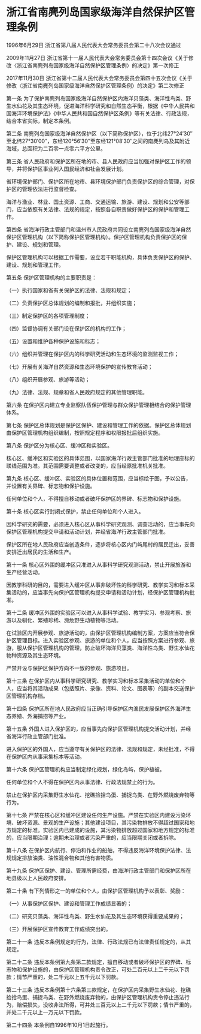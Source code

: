 # 浙江省南麂列岛国家级海洋自然保护区管理条例

1996年6月29日 浙江省第八届人民代表大会常务委员会第二十八次会议通过

2009年11月27日 浙江省第十一届人民代表大会常务委员会第十四次会议《关于修改〈浙江省南麂列岛国家级海洋自然保护区管理条例〉的决定》第一次修正

2017年11月30日 浙江省第十二届人民代表大会常务委员会第四十五次会议《关于修改〈浙江省南麂列岛国家级海洋自然保护区管理条例〉的决定》第二次修正

<!-- INFO END -->

第一条 为了保护南麂列岛国家级海洋自然保护区内海洋贝藻类、海洋性鸟类、野生水仙花及其生态环境，促进海洋科学研究和自然生态平衡，根据《中华人民共和国海洋环境保护法》《中华人民共和国自然保护区条例》等有关法律、行政法规，结合本省实际，制定本条例。

第二条 南麂列岛国家级海洋自然保护区（以下简称保护区），位于北纬27°24′30″至北纬27°30′00″，东经120°56′30″至东经121°08′30″之间的南麂列岛及其附近海域，总面积为二百零一点零六平方公里。

第三条 省人民政府和保护区所在地的市、县人民政府应当加强对保护区工作的领导，并将保护区事业列入国民经济和社会发展计划。

省环境保护部门、保护区所在地市、县环境保护部门负责保护区的综合管理，对保护区的管理依法进行监督检查。

海洋与渔业、林业、国土资源、工商、交通运输、旅游、建设、规划和公安等部门，应当依照有关法律、法规的规定，按照各自职责做好保护区的保护和管理工作。

第四条 省海洋行政主管部门和温州市人民政府共同设立南麂列岛国家级海洋自然保护区管理机构（以下简称保护区管理机构）。保护区管理机构负责保护区的保护、建设、规划和管理。

保护区管理机构可以根据工作需要，设立若干职能机构，具体负责保护区的保护、建设、规划和管理工作。

第五条 保护区管理机构的主要职责是：

（一）执行国家和省有关保护区的法律、法规和规定；

（二）负责保护区总体规划的编制和报批，并组织实施；

（三）制定保护区的各项管理制度；

（四）监督协调有关部门设在保护区的机构的工作；

（五）设置和维护各种保护设施和标志；

（六）组织并管理在保护区内的科学研究活动和生态环境的监测监视工作；

（七）开展有关海洋自然资源和生态环境保护的宣传教育活动；

（八）组织开展参观、旅游等活动；

（九）法律、法规、规章和省人民政府规定的其他管理职能。

第六条 在保护区内建立专业监察队伍保护管理与群众保护管理相结合的保护管理体系。

第七条 保护区总体规划是保护区保护、建设和管理工作的依据。保护区总体规划由保护区管理机构组织编制，按照规定程序和权限报批后组织实施。

第八条 保护区分为核心区、缓冲区和实验区。

核心区、缓冲区和实验区的具体范围，以国家海洋行政主管部门批准的地理座标的联线范围为准。其范围需要调整或者改变的，应当经原批准机关批准。

第九条 核心区、缓冲区、实验区的具体位置和范围，应当标绘于图，予以公告，并设置有关界碑、标志物和保护设施。

任何单位和个人，不得擅自移动或者破坏保护区的界碑、标志物和保护设施。

第十条 核心区实行封闭式保护，禁止任何单位和个人进入。

因科学研究的需要，必须进入核心区从事科学研究观测、调查活动的，应当事先向保护区管理机构提交申请和活动计划，并经省海洋行政主管部门批准。

保护区所在地人民政府应当创造条件，逐步将核心区内门屿尾村的居民迁出，妥善安排迁出居民的生活和生产。

第十一条 核心区外围的缓冲区只准进入从事科学研究观测活动，禁止开展旅游和生产经营活动。

因教学科研的目的，需要进入缓冲区从事非破坏性的科学研究、教学实习和标本采集活动的，应当事先向保护区管理机构提交申请和活动计划，经保护区管理机构批准。

第十二条 缓冲区外围的实验区可以进入从事科学试验、教学实习、参观考察、旅游以及驯化、繁殖珍稀、濒危野生动植物等活动。

在试验区内开展参观、旅游活动的，由保护区管理机构编制方案，方案应当符合保护区管理目标。进入实验区参观、旅游的单位和个人，应当按照方案进行参观、旅游，服从保护区管理机构的管理，防止破坏海洋贝藻类、海洋性鸟类、野生水仙花物种资源及其生态环境。

严禁开设与保护区保护方向不一致的参观、旅游项目。

第十三条 在保护区内从事科学研究研究、教学实习和标本采集活动的单位和个人，应当将其活动成果（包括照片、录像、资料、论文、图表等）的副本交送保护区管理机构存档。

第十四条 保护区所在地人民政府应当正确引导保护区内渔民发展保护区外海洋生态养殖、外海捕捞等产业。

第十五条 外国人进入保护区的，应当事先向保护区管理机构提交活动计划，并经省海洋行政主管部门批准。

进入保护区的外国人，应当遵守有关保护区的法律、法规和规定，未经批准，不得在保护区内从事采集标本等活动。

第十六条 保护区管理机构应当制定绿化规划，绿化岛屿，保护植被。

任何单位和个人不得在保护区内从事法律、行政法规禁止的行为。

禁止在保护区内采集野生水仙花、挖礁捡拾鸟蛋、捕捉鸟类、在野外燃烧废弃物等行为。

第十七条 严禁在核心区和缓冲区建设任何生产设施。严禁在实验区内建设污染环境、破坏资源、景观的生产设施；其他建设项目，其污染物排放不得超过国家和地方规定的标准。实验区内已建成的设施，其污染物排放超过国家和地方规定的标准的，应当限期治理；逾期未治理或者污染严重的，应当限期关闭或者拆除。

第十八条 在保护区内航行、停泊和作业的船舶，不得违反海洋环境保护法律、法规规定排放油类、油性混合物和其他有害物质。

第十九条 保护区保护、建设、管理所需经费，由海洋行政主管部门和保护区所在地县级以上人民政府安排。

第二十条 有下列情形之一的单位和个人，由保护区管理机构予以表彰、奖励：

（一）从事保护区保护、建设和管理工作成绩显著的；

（二）研究贝藻类、海洋性鸟类、野生水仙花及其生态环境获得重要成果的；

（三）开展保护区宣传教育工作成绩突出的。

第二十一条 违反本条例规定的行为，法律、行政法规已有法律责任规定的，从其规定。

第二十二条 违反本条例第九条第二款规定，擅自移动或者破坏保护区的界碑、标志物和保护设施的，由保护区管理机构责令改正，可处二百元以上二千元以下罚款；情节严重的，处二千元以上五千元以下罚款。

第二十三条 违反本条例第十六条第三款规定，在保护区内采集野生水仙花、挖礁捡拾鸟蛋、捕捉鸟类、在野外燃烧废弃物的，由保护区管理机构责令停止违法行为，赔偿损失，没收非法所得，可并处三百元以上二千元以下罚款；情节严重的，并处二千元以上一万元以下罚款。

第二十四条 本条例自1996年10月1日起施行。
